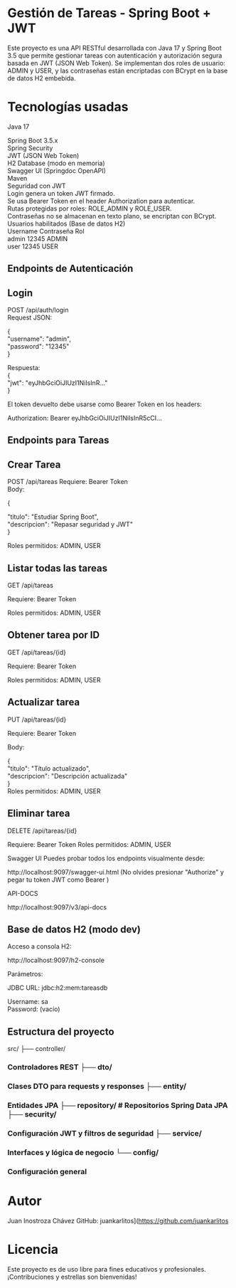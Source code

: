 # Gestión de Tareas - Spring Boot + JWT
Este proyecto es una API RESTful desarrollada con Java 17 y Spring Boot 3.5 que permite gestionar tareas con autenticación y autorización segura basada en JWT (JSON Web Token). 
Se implementan dos roles de usuario: ADMIN y USER, y las contraseñas están encriptadas con BCrypt en la base de datos H2 embebida.

# Tecnologías usadas
Java 17

Spring Boot 3.5.x   
Spring Security   
JWT (JSON Web Token)  
H2 Database (modo en memoria)    
Swagger UI (Springdoc OpenAPI)   
Maven   
Seguridad con JWT  
Login genera un token JWT firmado.  
Se usa Bearer Token en el header Authorization para autenticar.    
Rutas protegidas por roles: ROLE_ADMIN y ROLE_USER.   
Contraseñas no se almacenan en texto plano, se encriptan con BCrypt.   
Usuarios habilitados (Base de datos H2)    
Username	Contraseña	Rol   
admin	12345	ADMIN   
user	12345	USER   

## Endpoints de Autenticación  

## Login   

POST /api/auth/login   
Request JSON:   

{   
"username": "admin",   
"password": "12345"   
}   
   
Respuesta:   
{   
"jwt": "eyJhbGciOiJIUzI1NiIsInR..."    
}   
   
El token devuelto debe usarse como Bearer Token en los headers:    
   
Authorization: Bearer eyJhbGciOiJIUzI1NiIsInR5cCI...    
   
## Endpoints para Tareas    
     
## Crear Tarea    
   
POST /api/tareas Requiere: Bearer Token     
Body:   
    
{    
    
"titulo": "Estudiar Spring Boot",    
"descripcion": "Repasar seguridad y JWT"    
}     
   
Roles permitidos: ADMIN, USER    
   
## Listar todas las tareas    
   
GET /api/tareas    
  
Requiere: Bearer Token     
    
Roles permitidos: ADMIN, USER   
   
## Obtener tarea por ID    
   
GET /api/tareas/{id}     
   
Requiere: Bearer Token     
    
Roles permitidos: ADMIN, USER    
    
## Actualizar tarea    
   
PUT /api/tareas/{id}    
  
Requiere: Bearer Token   
    
Body:     
      
{    
"titulo": "Título actualizado",     
"descripcion": "Descripción actualizada"      
}     
Roles permitidos: ADMIN, USER   
    
## Eliminar tarea   
    
DELETE /api/tareas/{id}     
      
Requiere: Bearer Token Roles permitidos: ADMIN, USER     
    
Swagger UI Puedes probar todos los endpoints visualmente desde:   
  
http://localhost:9097/swagger-ui.html (No olvides presionar "Authorize" y pegar tu token JWT como Bearer )    
     
API-DOCS   
   
http://localhost:9097/v3/api-docs    
    
## Base de datos H2 (modo dev)     
   
Acceso a consola H2:     
    
http://localhost:9097/h2-console    
     
Parámetros:    
   
JDBC URL: jdbc:h2:mem:tareasdb   
     
Username: sa   
Password: (vacío)    
    
## Estructura del proyecto   
  
src/ ├── controller/   
### Controladores REST ├── dto/   
  
### Clases DTO para requests y responses ├── entity/   
   
### Entidades JPA ├── repository/ # Repositorios Spring Data JPA ├── security/    
  
### Configuración JWT y filtros de seguridad ├── service/    
   
### Interfaces y lógica de negocio └── config/    
     
### Configuración general    
  
  
# Autor  
Juan Inostroza Chávez GitHub: juankarlitos](https://github.com/juankarlitos   
    
# Licencia   
Este proyecto es de uso libre para fines educativos y profesionales. ¡Contribuciones y estrellas son bienvenidas!   
   
